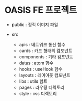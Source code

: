 # OASIS FE 프로젝트

- public : 정적 이미지 파일

- src
  - apis : 네트워크 통신 함수
  - cards : 카드 형태의 컴포넌트
  - components : 기타 컴포넌트
  - datas : atom 함수
  - hooks : useHook 함수
  - layouts : 레이아웃 컴포넌트
  - libs : utils 함트
  - pages : 라우팅 디렉토리
  - style : css 디렉토리

